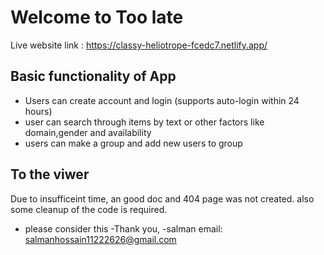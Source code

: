 # Welcome to Too late

Live website link : https://classy-heliotrope-fcedc7.netlify.app/

## Basic functionality of App

- Users can create account and login (supports auto-login within 24 hours)
- user can search through items by text or other factors like domain,gender and availability
- users can make a group and add new users to group


## To the viwer 
Due to insufficeint time, an good doc and 404 page was not  created. also some cleanup of the code is required.
- please consider this
-Thank you,
-salman
email: salmanhossain11222626@gmail.com
